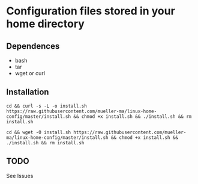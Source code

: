 # Configuration files stored in your home directory

## Dependences
* bash
* tar
* wget or curl

## Installation
`cd && curl -s -L -o install.sh https://raw.githubusercontent.com/mueller-ma/linux-home-config/master/install.sh && chmod +x install.sh && ./install.sh && rm install.sh`

`cd && wget -O install.sh https://raw.githubusercontent.com/mueller-ma/linux-home-config/master/install.sh && chmod +x install.sh && ./install.sh && rm install.sh`

## TODO
See Issues
